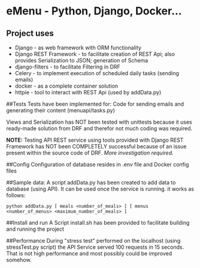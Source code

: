 # eMenu - Python, Django, Docker...

## Project uses 
- Django - as web framework with ORM functionality
- Django REST Framework - to facilitate creation of REST Api; also provides Serialization to JSON; generation of Schema
- django-filters - to facilitate Filtering in DRF
- Celery - to implement execution of scheduled daily tasks (sending emails)
- docker - as a complete container solution
- httpie - tool to interact with REST Api (used by addData.py)

##Tests
Tests have been implemented for:
Code for sending emails and generating their content (menuapi/tasks.py)

Views and Serialization has NOT been tested with unittests because it uses ready-made solution from DRF
and therefor not much coding was required.

**NOTE:**
Testing API REST service using tools provided with Django REST Framework has NOT been COMPLETELY successful because of an issue present within the source code of DRF. 
*More investigation required.*

##Config 
Configuration of database resides in .env file and Docker config files

##Sample data:
A script addData.py has been created to add data to database (using API).
It can be used once the service is running.
it works as follows:
```
python addData.py [ meals <number_of_meals> ] [ menus <number_of_menus> <maximum_number_of_meals> ]
```

##Install and run
A Script install.sh has been provided to facilitate building and running the project
	
##Performance
During "stress test" performed on the localhost (using stressTest.py script) the API Service served 100 requests in 15 seconds. That is not high performance and most possibly could be improved somehow.
	

	
